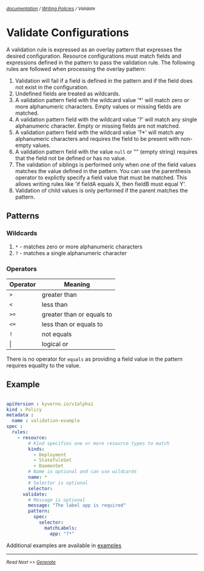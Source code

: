 <small>*[documentation](/README.md#documentation) / [Writing Policies](/documentation/writing-policies.md) / Validate*</small>


# Validate Configurations 

A validation rule is expressed as an overlay pattern that expresses the desired configuration. Resource configurations must match fields and expressions defined in the pattern to pass the validation rule. The following rules are followed when processing the overlay pattern:

1. Validation will fail if a field is defined in the pattern and if the field does not exist in the configuration. 
2. Undefined fields are treated as wildcards. 
3. A validation pattern field with the wildcard value '*' will match zero or more alphanumeric characters. Empty values or missing fields are matched.
4. A validation pattern field with the wildcard value '?' will match any single alphanumeric character. Empty or missing fields are not matched. 
5. A validation pattern field with the wildcard value '?*' will match any alphanumeric characters and requires the field to be present with non-empty values.
6. A validation pattern field with the value `null` or "" (empty string) requires that the field not be defined or has no value.
7. The validation of siblings is performed only when one of the field values matches the value defined in the pattern. You can use the parenthesis operator to explictly specify a field value that must be matched. This allows writing rules like 'if fieldA equals X, then fieldB must equal Y'.
8. Validation of child values is only performed if the parent matches the pattern.

## Patterns

### Wildcards
1. `*` - matches zero or more alphanumeric characters
2. `?` - matches a single alphanumeric character

### Operators

| Operator   | Meaning                   |
|------------|---------------------------| 
| `>`        | greater than              | 
| `<`        | less than                 | 
| `>=`       | greater than or equals to |
| `<=`       | less than or equals to    | 
| `!`        | not equals                |
|  \|        | logical or                |

There is no operator for `equals` as providing a field value in the pattern requires equality to the value.

## Example

````yaml

apiVersion : kyverno.io/v1alpha1
kind : Policy
metadata :
  name : validation-example
spec :
  rules:
    - resource:
        # Kind specifies one or more resource types to match
        kinds:
          - Deployment
          - StatefuleSet
          - DaemonSet
        # Name is optional and can use wildcards
        name: *
        # Selector is optional
        selector:
      validate:
        # Message is optional
        message: "The label app is required"
        pattern:
          spec:
            selector:
              matchLabels:
                app: "?*"

````

Additional examples are available in [examples](/examples/)


---
<small>*Read Next >> [Generate](/documentation/writing-policies-generate.md)*</small>
